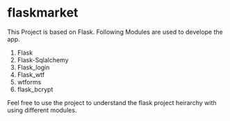 # flaskmarket
This Project is based on Flask.
Following Modules are used to develope the app.
1. Flask
2. Flask-Sqlalchemy
3. Flask_login
4. Flask_wtf
5. wtforms
6. flask_bcrypt

Feel free to use the project to understand the flask project heirarchy with using different modules.
